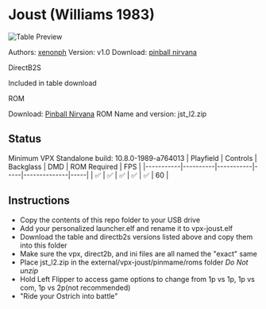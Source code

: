 # Joust (Williams 1983)

![Table Preview](https://pinballnirvana.com/forums/attachments/joust-williams-1983-mod-v1-0a-png.41053/)

Authors: [xenonph](https://pinballnirvana.com/forums/members/xenonph.21719/)
Version: v1.0
Download: [pinball nirvana](https://pinballnirvana.com/forums/resources/joust-williams-1983-mod.8315/)

DirectB2S

Included in table download

ROM

Download: [Pinball Nirvana](https://pinballnirvana.com/forums/resources/jst_l2.1999/)
ROM Name and version: jst_l2.zip

## Status 

Minimum VPX Standalone build: 10.8.0-1989-a764013
| Playfield | Controls | Backglass | DMD | ROM Required | FPS | 
|-----------|----------|-----------|-----|--------------|-----|
| :white_check_mark: | :white_check_mark: | :white_check_mark: | :white_check_mark: | :white_check_mark: | 60 |

## Instructions

- Copy the contents of this repo folder to your USB drive
- Add your personalized launcher.elf and rename it to vpx-joust.elf
- Download the table and directb2s versions listed above and copy them into this folder
- Make sure the vpx, direct2b, and ini files are all named the "exact" same
- Place jst_l2.zip in the external/vpx-joust/pinmame/roms folder *Do Not unzip*
- Hold Left Flipper to access game options to change from 1p vs 1p, 1p vs com, 1p vs 2p(not recommended)
- "Ride your Ostrich into battle"

